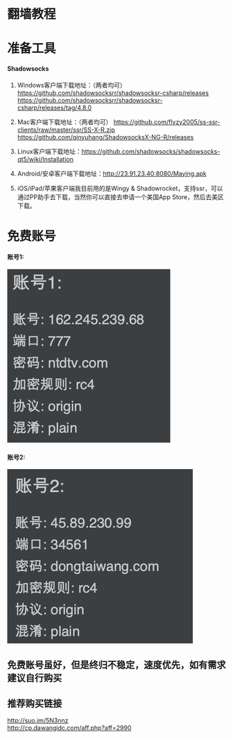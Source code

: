 # 翻墙教程
# 准备工具
#### Shadowsocks
1. Windows客户端下载地址：（两者均可）
https://github.com/shadowsocksrr/shadowsocksr-csharp/releases
https://github.com/shadowsocksrr/shadowsocksr-csharp/releases/tag/4.8.0

2. Mac客户端下载地址：（两者均可）
https://github.com/flyzy2005/ss-ssr-clients/raw/master/ssr/SS-X-R.zip
https://github.com/qinyuhang/ShadowsocksX-NG-R/releases

3. Linux客户端下载地址：https://github.com/shadowsocks/shadowsocks-qt5/wiki/Installation

4. Android/安卓客户端下载地址：http://23.91.23.40:8080/Maying.apk

5. iOS/iPad/苹果客户端我目前用的是Wingy & Shadowrocket，支持ssr，可以通过PP助手去下载，当然你可以直接去申请一个美国App Store，然后去美区下载。

# 免费账号
#### 账号1: 
![Image](https://github.com/ly8388/img/blob/master/2020-03-16-1%402x.png)  



#### 账号2: 
![Image](https://github.com/ly8388/img/blob/master/2020-03-16-2.png)  



## 免费账号虽好，但是终归不稳定，速度优先，如有需求建议自行购买
## 推荐购买链接  
http://suo.im/5N3nnz  
http://cp.dawangidc.com/aff.php?aff=2990






